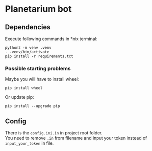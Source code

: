 # Planetarium bot

## Dependencies

Execute following commands in *nix terminal:

```
python3 -m venv .venv
. .venv/bin/activate
pip install -r requirements.txt
```

### Possible starting problems

Maybe you will have to install wheel: 

```
pip install wheel
```  

Or update pip: 
```
pip install --upgrade pip
```

## Config

There is the `config.ini.in` in project root folder.  
You need to remove `.in` from filename and input your token instead of `input_your_token` in file.

